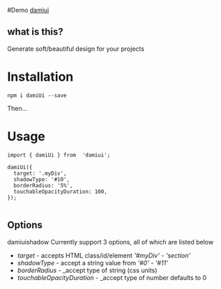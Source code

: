 #Demo
[damiui](https://stackblitz.com/edit/damiui-demo?file=index.js)
## what is this?

Generate soft/beautiful design for your projects

# Installation
`npm i damiUi --save`

Then...

# Usage
```
import { damiUi } from  'damiui';

damiUi({
  target: '.myDiv',
  shadowType: '#10',
  borderRadius: '5%',
  touchableOpacityDuration: 100,
});


```

## Options
damiuishadow Currently support 3 options, all of which are listed below

* *target* - accepts HTML class/id/element *'#myDiv' - 'section'*
* *shadowType* - accept a string value from *'#0' - '#11'*
* *borderRadius* - _accept type of string (css units)
* *touchableOpacityDuration* - _accept type of number defaults to 0
